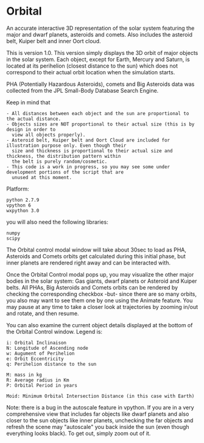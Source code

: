 # Orbital
An accurate interactive 3D representation of the solar system featuring the major and dwarf planets, asteroids and comets. Also includes the asteroid belt, Kuiper belt and inner Oort cloud.

This is version 1.0. This version simply displays the 3D orbit of major objects in the solar system. Each object, 
except for Earth, Mercury and Saturn, is located at its perihelion (closest distance to the sun) which does not correspond 
to their actual orbit location when the simulation starts. 

PHA (Potentially Hazardous Asteroids), comets and Big Asteroids data was collected from the JPL Small-Body Database 
Search Engine.

Keep in mind that

	- All distances between each object and the sun are proportional to the actual distance.
	- Objects sizes are NOT proportional to their actual size (this is by design in order to 
	  view all objects properly).
	- Asteroid belt, Kuiper belt and Oort Cloud are included for illustration purpose only. Even though their 
	  size and thickness is proportional to their actual size and thickness, the distribution pattern within 
	  the belt is purely random/cosmetic.
	- This code is a work in progress, so you may see some under development portions of the script that are 
	  unused at this moment.

Platform:

	python 2.7.9
	vpython 6
	wxpython 3.0

you will also need the following libraries:

	numpy
	scipy

The Orbital control modal window will take about 30sec to load as PHA, Asteroids and Comets orbits get calculated 
during this initial phase, but inner planets are rendered right away and can be interacted with.

Once the Orbital Control modal pops up, you may visualize the other major bodies in the solar system: Gas giants, 
dwarf planets or Asteroid and Kuiper belts. All PHAs, Big Asteroids and Comets orbits can be rendered by checking the 
corresponding checkbox -but- since there are so many orbits, you also may want to see them one by one using the Animate 
feature. You may pause at any time to take a closer look at trajectories by zooming in/out and rotate, and then resume.

You can also examine the current object details displayed at the bottom of the Orbital Control window. 
Legend is:

	i: Orbital Inclinaison
	N: Longitude of Ascending node
	w: Augument of Perihelion
	e: Orbit Eccentricity
	q: Perihelion distance to the sun

	M: mass in kg
	R: Average radius in Km
	P: Orbital Period in years

	Moid: Minimum Orbital Intersection Distance (in this case with Earth)

Note: there is a bug in the autoscale feature in vpython. If you are in a very comprehensive view that includes far objects like
dwarf planets and also closer to the sun objects like inner planets, unchecking the far objects and refresh the scene may "autoscale" you back inside the sun (even though everything looks black). To get out, simply zoom out of it.


